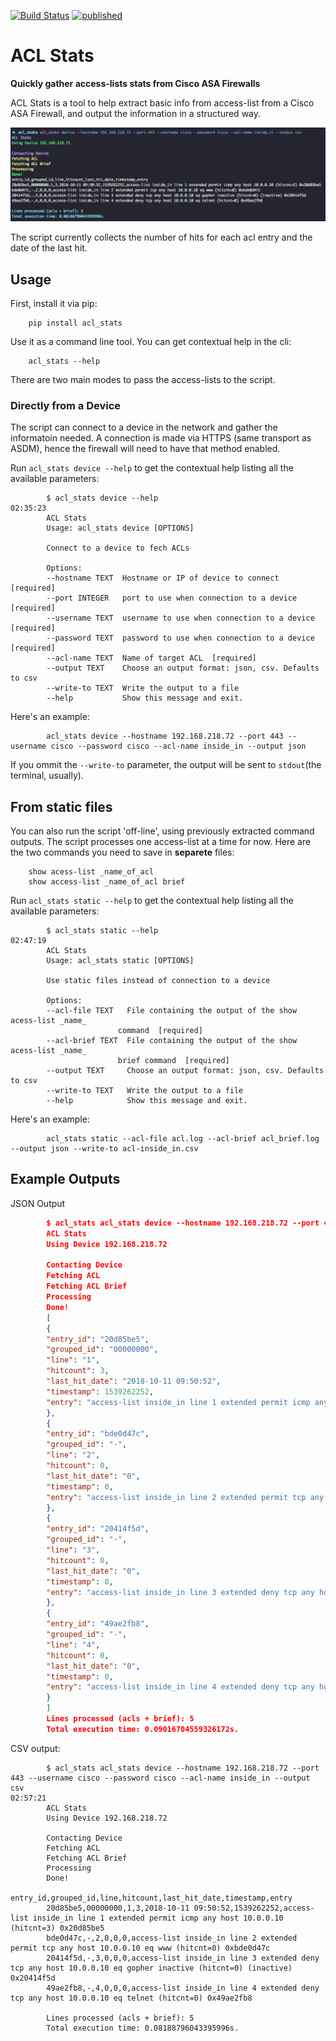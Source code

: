 
[![Build Status](https://travis-ci.org/DiogoAndre/acl_stats.svg?branch=master)](https://travis-ci.org/DiogoAndre/acl_stats)
[![published](https://static.production.devnetcloud.com/codeexchange/assets/images/devnet-published.svg)](https://developer.cisco.com/codeexchange/github/repo/DiogoAndre/acl_stats)

# ACL Stats

**Quickly gather access-lists stats from Cisco ASA Firewalls**

ACL Stats is a tool to help extract basic info from access-list from a
Cisco ASA Firewall, and output the information in a structured way.

![Sample script run with output in csv](sample_csv.png)

The script currently collects the number of hits for each acl entry and the date of the last hit.

## Usage

First, install it via pip:

        pip install acl_stats

Use it as a command line tool. You can get contextual help in the cli:

        acl_stats --help

There are two main modes to pass the access-lists to the script.

### Directly from a Device

The script can connect to a device in the network and gather the informatoin needed. 
A connection is made via HTTPS (same transport as ASDM), hence the firewall will need to have that method enabled.

Run ``acl_stats device --help`` to get the contextual help listing all the available parameters:

```shell
        $ acl_stats device --help                                                                                                                                                                                                                                                    02:35:23
        ACL Stats
        Usage: acl_stats device [OPTIONS]

        Connect to a device to fech ACLs

        Options:
        --hostname TEXT  Hostname or IP of device to connect  [required]
        --port INTEGER   port to use when connection to a device  [required]
        --username TEXT  username to use when connection to a device  [required]
        --password TEXT  password to use when connection to a device  [required]
        --acl-name TEXT  Name of target ACL  [required]
        --output TEXT    Choose an output format: json, csv. Defaults to csv
        --write-to TEXT  Write the output to a file
        --help           Show this message and exit.
```

Here's an example:

```shell
        acl_stats device --hostname 192.168.218.72 --port 443 --username cisco --password cisco --acl-name inside_in --output json
```

If you ommit the ``--write-to`` parameter, the output will be sent to ``stdout``(the terminal, usually).

## From static files

You can also run the script 'off-line', using previously extracted command outputs.
The script processes one access-list at a time for now. Here are the two commands you need to save in **separete** files:

        show acess-list _name_of_acl
        show access-list _name_of_acl brief

Run ``acl_stats static --help`` to get the contextual help listing all the available parameters:

```shell
        $ acl_stats static --help                                                                                                                                                                                                                                                    02:47:19
        ACL Stats
        Usage: acl_stats static [OPTIONS]

        Use static files instead of connection to a device

        Options:
        --acl-file TEXT   File containing the output of the show acess-list _name_
                        command  [required]
        --acl-brief TEXT  File containing the output of the show acess-list _name_
                        brief command  [required]
        --output TEXT     Choose an output format: json, csv. Defaults to csv
        --write-to TEXT   Write the output to a file
        --help            Show this message and exit.
```

Here's an example:

```shell
        acl_stats static --acl-file acl.log --acl-brief acl_brief.log --output json --write-to acl-inside_in.csv
```

## Example Outputs

JSON Output

```json
        $ acl_stats acl_stats device --hostname 192.168.218.72 --port 443 --username cisco --password cisco --acl-name inside_in --output json                                                                                                                                                 02:47:23
        ACL Stats
        Using Device 192.168.218.72

        Contacting Device
        Fetching ACL
        Fetching ACL Brief
        Processing
        Done!
        [
        {
        "entry_id": "20d85be5",
        "grouped_id": "00000000",
        "line": "1",
        "hitcount": 3,
        "last_hit_date": "2018-10-11 09:50:52",
        "timestamp": 1539262252,
        "entry": "access-list inside_in line 1 extended permit icmp any host 10.0.0.10 (hitcnt=3) 0x20d85be5"
        },
        {
        "entry_id": "bde0d47c",
        "grouped_id": "-",
        "line": "2",
        "hitcount": 0,
        "last_hit_date": "0",
        "timestamp": 0,
        "entry": "access-list inside_in line 2 extended permit tcp any host 10.0.0.10 eq www (hitcnt=0) 0xbde0d47c"
        },
        {
        "entry_id": "20414f5d",
        "grouped_id": "-",
        "line": "3",
        "hitcount": 0,
        "last_hit_date": "0",
        "timestamp": 0,
        "entry": "access-list inside_in line 3 extended deny tcp any host 10.0.0.10 eq gopher inactive (hitcnt=0) (inactive) 0x20414f5d"
        },
        {
        "entry_id": "49ae2fb8",
        "grouped_id": "-",
        "line": "4",
        "hitcount": 0,
        "last_hit_date": "0",
        "timestamp": 0,
        "entry": "access-list inside_in line 4 extended deny tcp any host 10.0.0.10 eq telnet (hitcnt=0) 0x49ae2fb8"
        }
        ]
        Lines processed (acls + brief): 5
        Total execution time: 0.09016704559326172s.
```

CSV output:

```csv
        $ acl_stats acl_stats device --hostname 192.168.218.72 --port 443 --username cisco --password cisco --acl-name inside_in --output csv                                                                                                                                                  02:57:21
        ACL Stats
        Using Device 192.168.218.72

        Contacting Device
        Fetching ACL
        Fetching ACL Brief
        Processing
        Done!
        entry_id,grouped_id,line,hitcount,last_hit_date,timestamp,entry
        20d85be5,00000000,1,3,2018-10-11 09:50:52,1539262252,access-list inside_in line 1 extended permit icmp any host 10.0.0.10 (hitcnt=3) 0x20d85be5
        bde0d47c,-,2,0,0,0,access-list inside_in line 2 extended permit tcp any host 10.0.0.10 eq www (hitcnt=0) 0xbde0d47c
        20414f5d,-,3,0,0,0,access-list inside_in line 3 extended deny tcp any host 10.0.0.10 eq gopher inactive (hitcnt=0) (inactive) 0x20414f5d
        49ae2fb8,-,4,0,0,0,access-list inside_in line 4 extended deny tcp any host 10.0.0.10 eq telnet (hitcnt=0) 0x49ae2fb8

        Lines processed (acls + brief): 5
        Total execution time: 0.08188796043395996s.
```

